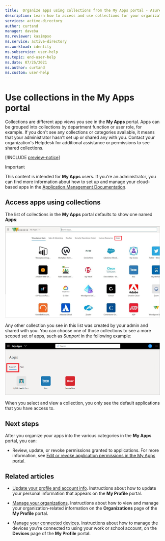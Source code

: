 ```yaml
---
title:  Organize apps using collections from the My Apps portal - Azure Active Directory | Microsoft Docs
description: Learn how to access and use collections for your organization's cloud-based apps from the My Apps portal.
services: active-directory
author: curtand
manager: daveba
ms.reviewer: kasimpso
ms.service: active-directory
ms.workload: identity
ms.subservice: user-help
ms.topic: end-user-help
ms.date: 07/26/2021
ms.author: curtand
ms.custom: user-help
---
```


# Use collections in the My Apps portal

Collections are different app views you see in the **My Apps** portal. Apps can be grouped into collections by department function or user role, for example. If you don't see any collections or categories available, it means that your administrator hasn't set up or shared any with you. Contact your organization's Helpdesk for additional assistance or permissions to see shared collections.

[!INCLUDE [preview-notice](../../../includes/active-directory-end-user-my-apps-and-workspaces.md)]

>[!Important]
>This content is intended for **My Apps** users. If you're an administrator, you can find more information about how to set up and manage your cloud-based apps in the [Application Management Documentation](../manage-apps/access-panel-collections.md).

## Access apps using collections

The list of collections in the **My Apps** portal defaults to show one named **Apps**:

![All apps page in the My Apps portal](media/my-applications-portal-workspaces/my-apps-all-apps.png)

Any other collection you see in this list was created by your admin and shared with you. You can choose one of those collections to see a more scoped set of apps, such as *Support* in the following example:

![Individual collection and scoped set of apps in the My Apps portal](media/my-applications-portal-workspaces/my-apps-workspace.png)

When you select and view a collection, you only see the default applications that you have access to.

## Next steps

After you organize your apps into the various categories in the **My Apps** portal, you can:

- Review, update, or revoke permissions granted to applications. For more information, see [Edit or revoke application permissions in the My Apps portal](my-applications-portal-permissions-saved-accounts.md).

## Related articles

- [Update your profile and account info](my-account-portal-overview.md). Instructions about how to update your personal information that appears on the **My Profile** portal.

- [Manage your organizations](my-account-portal-organizations-page.md). Instructions about how to view and manage your organization-related information on the **Organizations** page of the **My Profile** portal.

- [Manage your connected devices](my-account-portal-devices-page.md). Instructions about how to manage the devices you're connected to using your work or school account, on the **Devices** page of the **My Profile** portal.
